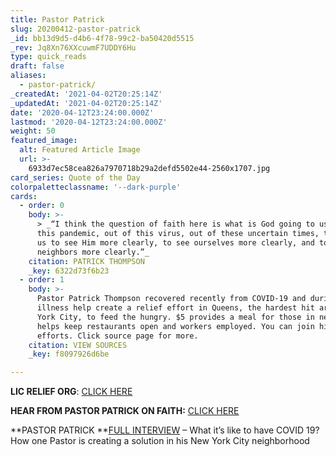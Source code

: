 ```yaml
---
title: Pastor Patrick
slug: 20200412-pastor-patrick
_id: bb13d9d5-d4b6-4f78-99c2-ba50420d5515
_rev: Jq8Xn76XXcuwmF7UDDY6Hu
type: quick_reads
draft: false
aliases:
  - pastor-patrick/
_createdAt: '2021-04-02T20:25:14Z'
_updatedAt: '2021-04-02T20:25:14Z'
date: '2020-04-12T23:24:00.000Z'
lastmod: '2020-04-12T23:24:00.000Z'
weight: 50
featured_image:
  alt: Featured Article Image
  url: >-
    6933d7ec58cea826a7970718b29a2defd5502e44-2560x1707.jpg
card_series: Quote of the Day
colorpaletteclassname: '--dark-purple'
cards:
  - order: 0
    body: >-
      > _“I think the question of faith here is what is God going to use out of
      this pandemic, out of this virus, out of these uncertain times, to allow
      us to see Him more clearly, to see ourselves more clearly, and to see our
      neighbors more clearly.”_
    citation: PATRICK THOMPSON
    _key: 6322d73f6b23
  - order: 1
    body: >-
      Pastor Patrick Thompson recovered recently from COVID-19 and during his
      illness help create a relief effort in Queens, the hardest hit area of New
      York City, to feed the hungry. $5 provides a meal for those in need AND
      helps keep restaurants open and workers employed. You can join him in his
      efforts. Click source page for more.
    citation: VIEW SOURCES
    _key: f8097926d6be

---
```

**LIC RELIEF ORG**: [CLICK HERE](https://licrelief.org/)

**HEAR FROM PASTOR PATRICK ON FAITH:** [CLICK HERE](https://www.youtube.com/watch?v=m1WASpk1Zng)

**PASTOR PATRICK **[FULL INTERVIEW](https://smarthernews.com/article/what-is-it-like-to-have-covid-19/) – What it’s like to have COVID 19? How one Pastor is creating a solution in his New York City neighborhood